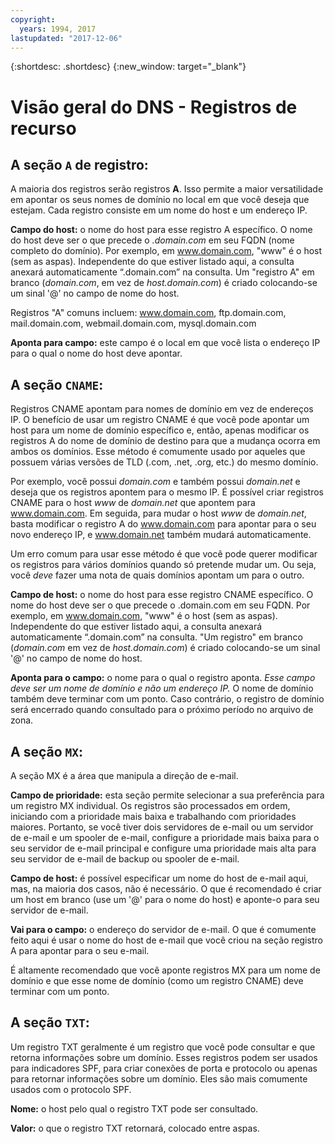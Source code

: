 ```yaml
---
copyright:
  years: 1994, 2017
lastupdated: "2017-12-06"
---
```


{:shortdesc: .shortdesc}
{:new_window: target="_blank"}

# Visão geral do DNS - Registros de recurso

## A seção `A` de registro:

A maioria dos registros serão registros **A**. Isso permite a maior versatilidade em apontar os seus nomes de domínio no local em que você deseja que estejam. Cada registro consiste em um nome do host e um endereço IP.

**Campo do host:** o nome do host para esse registro A específico. O nome do host deve ser o que precede o _.domain.com_ em seu FQDN (nome completo do domínio). Por exemplo, em www.domain.com, "www" é o host (sem as aspas). Independente do que estiver listado aqui, a consulta anexará automaticamente “.domain.com” na consulta. Um "registro A" em branco (_domain.com_, em vez de _host.domain.com_) é criado colocando-se um sinal '@' no campo de nome do host.

Registros "A" comuns incluem: www.domain.com, ftp.domain.com, mail.domain.com, webmail.domain.com, mysql.domain.com

**Aponta para campo:** este campo é o local em que você lista o endereço IP para o qual o nome do host deve apontar.

## A seção `CNAME`:

Registros CNAME apontam para nomes de domínio em vez de endereços IP. O benefício de usar um registro CNAME é que você pode apontar um host para um nome de domínio específico e, então, apenas modificar os registros A do nome de domínio de destino para que a mudança ocorra em ambos os domínios. Esse método é comumente usado por aqueles que possuem várias versões de TLD (.com, .net, .org, etc.) do mesmo domínio.

Por exemplo, você possui _domain.com_ e também possui _domain.net_ e deseja que os registros apontem para o mesmo IP. É possível criar registros CNAME para o host _www_ de _domain.net_ que apontem para www.domain.com. Em seguida, para mudar o host _www_ de _domain.net_, basta modificar o registro A do www.domain.com para apontar para o seu novo endereço IP, e www.domain.net também mudará automaticamente.

Um erro comum para usar esse método é que você pode querer modificar os registros para vários domínios quando só pretende mudar um. Ou seja, você _deve_ fazer uma nota de quais domínios apontam um para o outro.

**Campo de host:** o nome do host para esse registro CNAME específico. O nome do host deve ser o que precede o .domain.com em seu FQDN. Por exemplo, em www.domain.com, "www" é o host (sem as aspas). Independente do que estiver listado aqui, a consulta anexará automaticamente “.domain.com” na consulta. "Um registro" em branco (_domain.com_ em vez de _host.domain.com_) é criado colocando-se um sinal '@' no campo de nome do host.

**Aponta para o campo:** o nome para o qual o registro aponta. _Esse campo deve ser um nome de domínio e não um endereço IP._ O nome de domínio também deve terminar com um ponto. Caso contrário, o registro de domínio será encerrado quando consultado para o próximo período no arquivo de zona.

## A seção `MX`:

A seção MX é a área que manipula a direção de e-mail.

**Campo de prioridade:** esta seção permite selecionar a sua preferência para um registro MX individual. Os registros são processados em ordem, iniciando com a prioridade mais baixa e trabalhando com prioridades maiores. Portanto, se você tiver dois servidores de e-mail ou um servidor de e-mail e um spooler de e-mail, configure a prioridade mais baixa para o seu servidor de e-mail principal e configure uma prioridade mais alta para seu servidor de e-mail de backup ou spooler de e-mail.

**Campo de host:** é possível especificar um nome do host de e-mail aqui, mas, na maioria dos casos, não é necessário. O que é recomendado é criar um host em branco (use um '@' para o nome do host) e aponte-o para seu servidor de e-mail.

**Vai para o campo:** o endereço do servidor de e-mail. O que é comumente feito aqui é usar o nome do host de e-mail que você criou na seção registro A para apontar para o seu e-mail.

É altamente recomendado que você aponte registros MX para um nome de domínio e que esse nome de domínio (como um registro CNAME) deve terminar com um ponto.

## A seção `TXT`:

Um registro TXT geralmente é um registro que você pode consultar e que retorna informações sobre um domínio. Esses registros podem ser usados para indicadores SPF, para criar conexões de porta e protocolo ou apenas para retornar informações sobre um domínio. Eles são mais comumente usados com o protocolo SPF.

**Nome:** o host pelo qual o registro TXT pode ser consultado.

**Valor:** o que o registro TXT retornará, colocado entre aspas.
